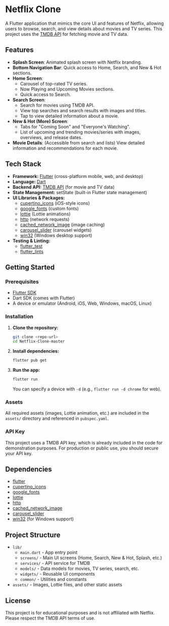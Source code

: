 # Netflix Clone

A Flutter application that mimics the core UI and features of Netflix, allowing users to browse, search, and view details about movies and TV series. This project uses the [TMDB API](https://www.themoviedb.org/documentation/api) for fetching movie and TV data.

## Features

- **Splash Screen**: Animated splash screen with Netflix branding.
- **Bottom Navigation Bar**: Quick access to Home, Search, and New & Hot sections.
- **Home Screen**:
  - Carousel of top-rated TV series.
  - Now Playing and Upcoming Movies sections.
  - Quick access to Search.
- **Search Screen**:
  - Search for movies using TMDB API.
  - View top searches and search results with images and titles.
  - Tap to view detailed information about a movie.
- **New & Hot (More) Screen**:
  - Tabs for "Coming Soon" and "Everyone's Watching".
  - List of upcoming and trending movies/series with images, overviews, and release dates.
- **Movie Details**: (Accessible from search and lists) View detailed information and recommendations for each movie.

## Tech Stack

- **Framework:** [Flutter](https://flutter.dev/) (cross-platform mobile, web, and desktop)
- **Language:** [Dart](https://dart.dev/)
- **Backend API:** [TMDB API](https://www.themoviedb.org/documentation/api) (for movie and TV data)
- **State Management:** setState (built-in Flutter state management)
- **UI Libraries & Packages:**
  - [cupertino_icons](https://pub.dev/packages/cupertino_icons) (iOS-style icons)
  - [google_fonts](https://pub.dev/packages/google_fonts) (custom fonts)
  - [lottie](https://pub.dev/packages/lottie) (Lottie animations)
  - [http](https://pub.dev/packages/http) (network requests)
  - [cached_network_image](https://pub.dev/packages/cached_network_image) (image caching)
  - [carousel_slider](https://pub.dev/packages/carousel_slider) (carousel widgets)
  - [win32](https://pub.dev/packages/win32) (Windows desktop support)
- **Testing & Linting:**
  - [flutter_test](https://pub.dev/packages/flutter_test)
  - [flutter_lints](https://pub.dev/packages/flutter_lints)

## Getting Started

### Prerequisites
- [Flutter SDK](https://flutter.dev/docs/get-started/install)
- Dart SDK (comes with Flutter)
- A device or emulator (Android, iOS, Web, Windows, macOS, Linux)

### Installation
1. **Clone the repository:**
   ```bash
   git clone <repo-url>
   cd Netflix-Clone-master
   ```
2. **Install dependencies:**
   ```bash
   flutter pub get
   ```
3. **Run the app:**
   ```bash
   flutter run
   ```
   You can specify a device with `-d` (e.g., `flutter run -d chrome` for web).

### Assets
All required assets (images, Lottie animation, etc.) are included in the `assets/` directory and referenced in `pubspec.yaml`.

### API Key
This project uses a TMDB API key, which is already included in the code for demonstration purposes. For production or public use, you should secure your API key.

## Dependencies
- [flutter](https://flutter.dev/)
- [cupertino_icons](https://pub.dev/packages/cupertino_icons)
- [google_fonts](https://pub.dev/packages/google_fonts)
- [lottie](https://pub.dev/packages/lottie)
- [http](https://pub.dev/packages/http)
- [cached_network_image](https://pub.dev/packages/cached_network_image)
- [carousel_slider](https://pub.dev/packages/carousel_slider)
- [win32](https://pub.dev/packages/win32) (for Windows support)

## Project Structure
- `lib/`
  - `main.dart` - App entry point
  - `screens/` - Main UI screens (Home, Search, New & Hot, Splash, etc.)
  - `services/` - API service for TMDB
  - `models/` - Data models for movies, TV series, search, etc.
  - `widgets/` - Reusable UI components
  - `common/` - Utilities and constants
- `assets/` - Images, Lottie files, and other static assets

## License
This project is for educational purposes and is not affiliated with Netflix. Please respect the TMDB API terms of use. 
